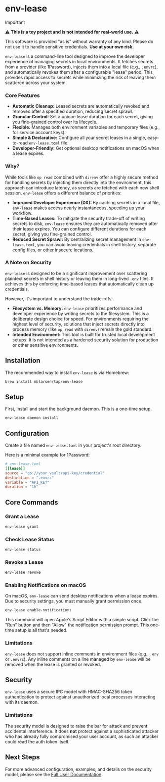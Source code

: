 # env-lease

> [!IMPORTANT]
> ⚠️ **This is a toy project and is not intended for real-world use.** ⚠️
>
> This software is provided "as is" without warranty of any kind. Please do not use it to handle sensitive credentials. **Use at your own risk.**

`env-lease` is a command-line tool designed to improve the developer experience of managing secrets in local environments. It fetches secrets from a provider (like 1Password), injects them into a local file (e.g., `.envrc`), and automatically revokes them after a configurable "lease" period. This provides rapid access to secrets while minimizing the risk of leaving them scattered across your system.

### Core Features

*   **Automatic Cleanup:** Leased secrets are automatically revoked and removed after a specified duration, reducing secret sprawl.
*   **Granular Control:** Set a unique lease duration for each secret, giving you fine-grained control over its lifecycle.
*   **Flexible:** Manages both environment variables and temporary files (e.g., for service account keys).
*   **Simple & Declarative:** Configure all your secret leases in a single, easy-to-read `env-lease.toml` file.
*   **Developer-Friendly:** Get optional desktop notifications on macOS when a lease expires.

### Why?

While tools like `op read` combined with `direnv` offer a highly secure method for handling secrets by injecting them directly into the environment, this approach can introduce latency, as secrets are fetched with each new shell session. `env-lease` offers a different balance of priorities:

*   **Improved Developer Experience (DX):** By caching secrets in a local file, `env-lease` makes access nearly instantaneous, speeding up your workflow.
*   **Time-Based Leases:** To mitigate the security trade-off of writing secrets to disk, `env-lease` ensures they are automatically removed after their lease expires. You can configure different durations for each secret, giving you fine-grained control.
*   **Reduced Secret Sprawl:** By centralizing secret management in `env-lease.toml`, you can avoid leaving credentials in shell history, separate config files, or other insecure locations.

### A Note on Security

`env-lease` is designed to be a significant improvement over scattering plaintext secrets in shell history or leaving them in long-lived `.env` files. It achieves this by enforcing time-based leases that automatically clean up credentials.

However, it's important to understand the trade-offs:

*   **Filesystem vs. Memory:** `env-lease` prioritizes performance and developer experience by writing secrets to the filesystem. This is a deliberate design choice for speed. For environments requiring the highest level of security, solutions that inject secrets directly into process memory (like `op read` with `direnv`) remain the gold standard.
*   **Intended Environment:** This tool is built for trusted local development setups. It is not intended as a hardened security solution for production or other sensitive environments.


## Installation

The recommended way to install `env-lease` is via Homebrew:

```sh
brew install mblarsen/tap/env-lease
```

## Setup

First, install and start the background daemon. This is a one-time setup.

```sh
env-lease daemon install
```

## Configuration

Create a file named `env-lease.toml` in your project's root directory.

Here is a minimal example for 1Password:

```toml
# env-lease.toml
[[lease]]
source = "op://your_vault/api-key/credential"
destination = ".envrc"
variable = "API_KEY"
duration = "1h"
```

## Core Commands

### Grant a Lease

```sh
env-lease grant
```

### Check Lease Status

```sh
env-lease status
```

### Revoke a Lease

```sh
env-lease revoke
```

### Enabling Notifications on macOS

On macOS, `env-lease` can send desktop notifications when a lease expires. Due to security settings, you must manually grant permission once.

```sh
env-lease enable-notifications
```

This command will open Apple's Script Editor with a simple script. Click the "Run" button and then "Allow" the notification permission prompt. This one-time setup is all that's needed.

### Limitations

`env-lease` does not support inline comments in environment files (e.g., `.env` or `.envrc`). Any inline comments on a line managed by `env-lease` will be removed when the lease is granted or revoked.

## Security

`env-lease` uses a secure IPC model with HMAC-SHA256 token authentication to protect against unauthorized local processes interacting with its daemon.

### Limitations

The security model is designed to raise the bar for attack and prevent accidental interference. It does **not** protect against a sophisticated attacker who has already fully compromised your user account, as such an attacker could read the auth token itself.

## Next Steps

For more advanced configuration, examples, and details on the security model, please see the [Full User Documentation](docs/USAGE.md).
